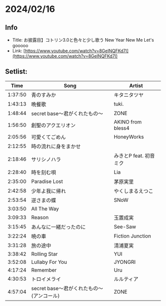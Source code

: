# 2024/02/16

## Info
- Title: お披露目】コトリン3.0と色々と少し歌う New Year New Me Let's gooooo
- Link: [https://www.youtube.com/watch?v=8GeINQFKd7I](https://www.youtube.com/watch?v=8GeINQFKd7I)

## Setlist:
| Time     | Song                               | Artist           |
|----------|------------------------------------|------------------|
| 1:37:50  | 青のすみか                         | キタニタツヤ     |
| 1:43:13  | 晩餐歌                             | tuki.            |
| 1:48:44  | secret base～君がくれたもの～     | ZONE             |
| 1:56:50  | 創聖のアクエリオン                 | AKINO from bless4|
| 2:05:56  | 可愛くてごめん                     | HoneyWorks       |
| 2:12:55  | 時の流れに身をまかせ               |                  |
| 2:18:46  | サリシノハラ                       | みきとP feat. 初音ミク |
| 2:28:40  | 時を刻む唄                         | Lia             |
| 2:35:00  | Paradise Lost                      | 茅原実里         |
| 2:42:58  | 少年よ我に帰れ                     | やくしまるえつこ |
| 2:53:54  | 逆さまの蝶                         | SNoW             |
| 3:03:50  | All The Way                        |                  |
| 3:09:33  | Reason                             | 玉置成実         |
| 3:15:45  | あんなに一緒だったのに             | See-Saw         |
| 3:22:24  | 暁の車                             | Fiction Junction|
| 3:31:28  | 旅の途中                           | 清浦夏実         |
| 3:38:42  | Rolling Star                       | YUI              |
| 3:52:08  | Lullaby For You                    | JYONGRI          |
| 4:17:24  | Remember                           | Uru              |
| 4:30:53  | トロイメライ                       | ルルティア       |
| 4:57:04  | secret base～君がくれたもの～(アンコール)| ZONE        |
